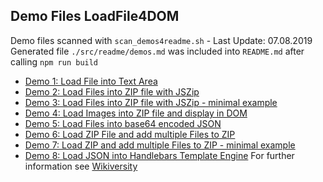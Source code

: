  
## Demo Files LoadFile4DOM
Demo files scanned with `scan_demos4readme.sh` - Last Update: 07.08.2019
Generated file `./src/readme/demos.md` was included into `README.md` after calling `npm run build` 
* [Demo 1: Load File into Text Area](https://niehausbert.gitlab.io/loadfile4dom/demo1_load_into_textarea.html)
* [Demo 2: Load Files into ZIP file with JSZip](https://niehausbert.gitlab.io/loadfile4dom/demo2_load_files2zip.html)
* [Demo 3: Load Files into ZIP file with JSZip - minimal example](https://niehausbert.gitlab.io/loadfile4dom/demo3_load_files2zip.mini.html)
* [Demo 4: Load Images into ZIP file and display in DOM](https://niehausbert.gitlab.io/loadfile4dom/demo4_load_images2zip.html)
* [Demo 5: Load Files into base64 encoded JSON](https://niehausbert.gitlab.io/loadfile4dom/demo5_file2base64_json.html)
* [Demo 6: Load ZIP File and add multiple Files to ZIP](https://niehausbert.gitlab.io/loadfile4dom/demo6_load_zip_add_files.html)
* [Demo 7: Load ZIP and add multiple Files to ZIP - minimal example](https://niehausbert.gitlab.io/loadfile4dom/demo7_load_zip_add_files.mini.html)
* [Demo 8: Load JSON into Handlebars Template Engine](https://niehausbert.gitlab.io/loadfile4dom/demo8_load_json4handlebars.html)
For further information see [Wikiversity](https://en.wikiversity.org/wiki/AppLSAC)
 
